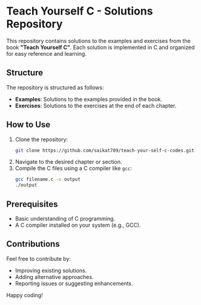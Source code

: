 # Teach Yourself C - Solutions Repository

This repository contains solutions to the examples and exercises from the book **"Teach Yourself C"**. Each solution is implemented in C and organized for easy reference and learning.

## Structure

The repository is structured as follows:
- **Examples**: Solutions to the examples provided in the book.
- **Exercises**: Solutions to the exercises at the end of each chapter.

## How to Use

1. Clone the repository:
    ```bash
    git clone https://github.com/saikat709/teach-your-self-c-codes.git
    ```
2. Navigate to the desired chapter or section.
3. Compile the C files using a C compiler like `gcc`:
    ```bash
    gcc filename.c -o output
    ./output
    ```

## Prerequisites

- Basic understanding of C programming.
- A C compiler installed on your system (e.g., GCC).

## Contributions

Feel free to contribute by:
- Improving existing solutions.
- Adding alternative approaches.
- Reporting issues or suggesting enhancements.


Happy coding!